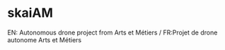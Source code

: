 # skaiAM
 EN: Autonomous drone project from Arts et Métiers / FR:Projet de drone autonome Arts et Métiers 
